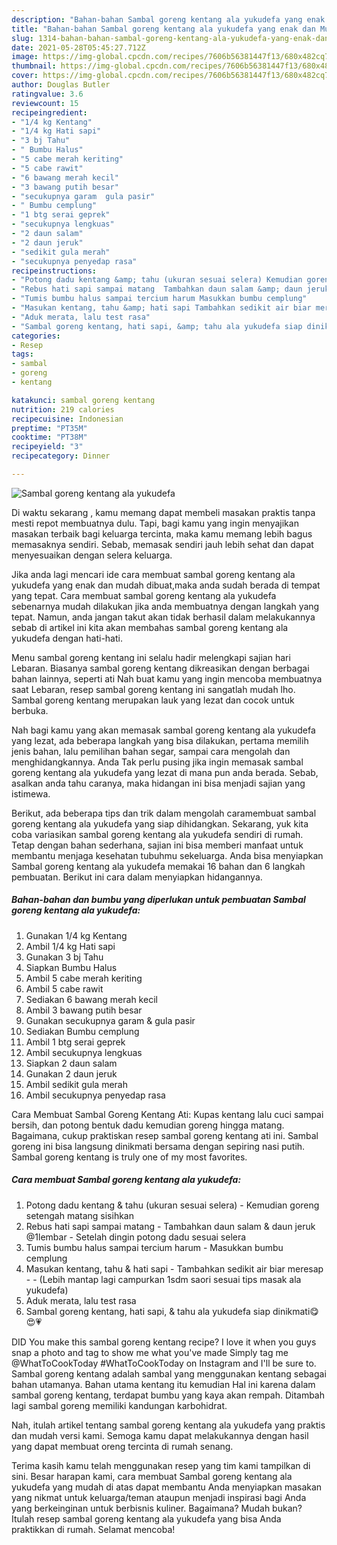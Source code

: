 ```yaml
---
description: "Bahan-bahan Sambal goreng kentang ala yukudefa yang enak dan Mudah Dibuat"
title: "Bahan-bahan Sambal goreng kentang ala yukudefa yang enak dan Mudah Dibuat"
slug: 1314-bahan-bahan-sambal-goreng-kentang-ala-yukudefa-yang-enak-dan-mudah-dibuat
date: 2021-05-28T05:45:27.712Z
image: https://img-global.cpcdn.com/recipes/7606b56381447f13/680x482cq70/sambal-goreng-kentang-ala-yukudefa-foto-resep-utama.jpg
thumbnail: https://img-global.cpcdn.com/recipes/7606b56381447f13/680x482cq70/sambal-goreng-kentang-ala-yukudefa-foto-resep-utama.jpg
cover: https://img-global.cpcdn.com/recipes/7606b56381447f13/680x482cq70/sambal-goreng-kentang-ala-yukudefa-foto-resep-utama.jpg
author: Douglas Butler
ratingvalue: 3.6
reviewcount: 15
recipeingredient:
- "1/4 kg Kentang"
- "1/4 kg Hati sapi"
- "3 bj Tahu"
- " Bumbu Halus"
- "5 cabe merah keriting"
- "5 cabe rawit"
- "6 bawang merah kecil"
- "3 bawang putih besar"
- "secukupnya garam  gula pasir"
- " Bumbu cemplung"
- "1 btg serai geprek"
- "secukupnya lengkuas"
- "2 daun salam"
- "2 daun jeruk"
- "sedikit gula merah"
- "secukupnya penyedap rasa"
recipeinstructions:
- "Potong dadu kentang &amp; tahu (ukuran sesuai selera) Kemudian goreng setengah matang sisihkan"
- "Rebus hati sapi sampai matang  Tambahkan daun salam &amp; daun jeruk @1lembar Setelah dingin potong dadu sesuai selera"
- "Tumis bumbu halus sampai tercium harum Masukkan bumbu cemplung"
- "Masukan kentang, tahu &amp; hati sapi Tambahkan sedikit air biar meresap  (Lebih mantap lagi campurkan 1sdm saori sesuai tips masak ala yukudefa)"
- "Aduk merata, lalu test rasa"
- "Sambal goreng kentang, hati sapi, &amp; tahu ala yukudefa siap dinikmati😋😍💗"
categories:
- Resep
tags:
- sambal
- goreng
- kentang

katakunci: sambal goreng kentang 
nutrition: 219 calories
recipecuisine: Indonesian
preptime: "PT35M"
cooktime: "PT38M"
recipeyield: "3"
recipecategory: Dinner

---
```



![Sambal goreng kentang ala yukudefa](https://img-global.cpcdn.com/recipes/7606b56381447f13/680x482cq70/sambal-goreng-kentang-ala-yukudefa-foto-resep-utama.jpg)

Di waktu  sekarang , kamu memang dapat membeli masakan praktis tanpa mesti repot membuatnya dulu. Tapi, bagi kamu yang ingin menyajikan masakan terbaik bagi keluarga tercinta, maka kamu memang lebih bagus memasaknya sendiri. Sebab, memasak sendiri jauh lebih sehat dan dapat menyesuaikan dengan selera keluarga.

Jika anda lagi mencari ide cara membuat sambal goreng kentang ala yukudefa yang enak dan mudah dibuat,maka anda sudah berada di tempat yang tepat. Cara membuat sambal goreng kentang ala yukudefa  sebenarnya mudah dilakukan jika anda membuatnya dengan langkah yang tepat. Namun, anda jangan takut akan tidak berhasil dalam melakukannya 
sebab di artikel ini kita akan membahas sambal goreng kentang ala yukudefa dengan hati-hati.  

Menu sambal goreng kentang ini selalu hadir melengkapi sajian hari Lebaran. Biasanya sambal goreng kentang dikreasikan dengan berbagai bahan lainnya, seperti ati Nah buat kamu yang ingin mencoba membuatnya saat Lebaran, resep sambal goreng kentang ini sangatlah mudah lho. Sambal goreng kentang merupakan lauk yang lezat dan cocok untuk berbuka.

Nah bagi kamu yang akan memasak sambal goreng kentang ala yukudefa yang lezat, ada beberapa langkah yang bisa dilakukan, pertama memilih jenis bahan, lalu pemilihan bahan segar, sampai cara mengolah dan menghidangkannya. Anda Tak perlu pusing jika ingin memasak sambal goreng kentang ala yukudefa yang lezat di mana pun anda berada. Sebab, asalkan anda  tahu caranya, maka hidangan ini bisa menjadi sajian yang istimewa.

Berikut, ada beberapa tips dan trik dalam mengolah caramembuat sambal goreng kentang ala yukudefa yang siap dihidangkan. Sekarang, yuk kita coba variasikan sambal goreng kentang ala yukudefa sendiri di rumah. Tetap dengan bahan sederhana, sajian ini bisa memberi manfaat untuk membantu menjaga kesehatan tubuhmu sekeluarga. Anda bisa menyiapkan Sambal goreng kentang ala yukudefa memakai 16 bahan dan 6 langkah pembuatan. Berikut ini cara dalam menyiapkan hidangannya.

<!--inarticleads1-->

##### Bahan-bahan dan bumbu yang diperlukan untuk pembuatan Sambal goreng kentang ala yukudefa:

1. Gunakan 1/4 kg Kentang
1. Ambil 1/4 kg Hati sapi
1. Gunakan 3 bj Tahu
1. Siapkan  Bumbu Halus
1. Ambil 5 cabe merah keriting
1. Ambil 5 cabe rawit
1. Sediakan 6 bawang merah kecil
1. Ambil 3 bawang putih besar
1. Gunakan secukupnya garam &amp; gula pasir
1. Sediakan  Bumbu cemplung
1. Ambil 1 btg serai geprek
1. Ambil secukupnya lengkuas
1. Siapkan 2 daun salam
1. Gunakan 2 daun jeruk
1. Ambil sedikit gula merah
1. Ambil secukupnya penyedap rasa


Cara Membuat Sambal Goreng Kentang Ati: Kupas kentang lalu cuci sampai bersih, dan potong bentuk dadu kemudian goreng hingga matang. Bagaimana, cukup praktiskan resep sambal goreng kentang ati ini. Sambal goreng ini bisa langsung dinikmati bersama dengan sepiring nasi putih. Sambal goreng kentang is truly one of my most favorites. 

<!--inarticleads2-->

##### Cara membuat Sambal goreng kentang ala yukudefa:

1. Potong dadu kentang &amp; tahu (ukuran sesuai selera) - Kemudian goreng setengah matang sisihkan
1. Rebus hati sapi sampai matang  - Tambahkan daun salam &amp; daun jeruk @1lembar - Setelah dingin potong dadu sesuai selera
1. Tumis bumbu halus sampai tercium harum - Masukkan bumbu cemplung
1. Masukan kentang, tahu &amp; hati sapi - Tambahkan sedikit air biar meresap -  - (Lebih mantap lagi campurkan 1sdm saori sesuai tips masak ala yukudefa)
1. Aduk merata, lalu test rasa
1. Sambal goreng kentang, hati sapi, &amp; tahu ala yukudefa siap dinikmati😋😍💗


DID You make this sambal goreng kentang recipe? I love it when you guys snap a photo and tag to show me what you&#39;ve made Simply tag me @WhatToCookToday #WhatToCookToday on Instagram and I&#39;ll be sure to. Sambal goreng kentang adalah sambal yang menggunakan kentang sebagai bahan utamanya. Bahan utama kentang itu kemudian Hal ini karena dalam sambal goreng kentang, terdapat bumbu yang kaya akan rempah. Ditambah lagi sambal goreng memiliki kandungan karbohidrat. 

Nah, itulah artikel tentang  sambal goreng kentang ala yukudefa  yang praktis dan mudah versi kami. Semoga kamu dapat melakukannya dengan hasil yang dapat membuat oreng tercinta di rumah senang. 

Terima kasih kamu telah menggunakan resep yang tim kami tampilkan di sini. Besar harapan kami, cara membuat  Sambal goreng kentang ala yukudefa yang mudah di atas dapat membantu Anda menyiapkan masakan yang nikmat untuk keluarga/teman ataupun menjadi inspirasi bagi Anda yang berkeinginan untuk berbisnis kuliner. Bagaimana? Mudah bukan? Itulah resep sambal goreng kentang ala yukudefa yang bisa Anda praktikkan di rumah. Selamat mencoba!


